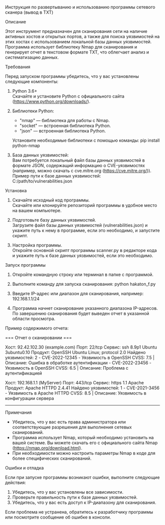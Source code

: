 Инструкция по развертыванию и использованию программы сетевого сканера (вывод в TXT)

Описание

Этот инструмент предназначен для сканирования сети на наличие активных хостов и открытых портов, а также для поиска уязвимостей на этих хостах с использованием локальной базы данных уязвимостей. Программа использует библиотеку Nmap для сканирования и генерирует отчет в текстовом формате TXT, что облегчает анализ и систематизацию данных.

Требования

Перед запуском программы убедитесь, что у вас установлены следующие компоненты:

1. Python 3.6+  
   Скачайте и установите Python с официального сайта (https://www.python.org/downloads/).

2. Библиотеки Python:  
   - "nmap" — библиотека для работы с Nmap.
   - "socket" — встроенная библиотека Python.
   - "json" — встроенная библиотека Python.

   Установите необходимые библиотеки с помощью команды:
      pip install python-nmap
   

3. База данных уязвимостей:  
   Вам потребуется локальный файл базы данных уязвимостей в формате JSON, содержащий информацию о CVE-уязвимостях (например, можно скачать с cve.mitre.org (https://cve.mitre.org/)). Пример пути к базе данных уязвимостей:
      C:/path/to/vulnerabilities.json
   

Установка

1. Скачайте исходный код программы.  
   Скачайте или клонируйте репозиторий программы в удобное место на вашем компьютере.

2. Подготовьте базу данных уязвимостей.  
   Загрузите файл базы данных уязвимостей (vulnerabilities.json) и укажите путь к нему в программе, если это необходимо, и запустите скрипт.

3. Настройка программы.  
   Откройте основной скрипт программы scanner.py в редакторе кода и укажите путь к базе данных уязвимостей, если это необходимо.

Запуск программы

1. Откройте командную строку или терминал в папке с программой.

2. Выполните команду для запуска сканирования:
      python hakaton_f.py
   

3. Введите IP-адрес или диапазон для сканирования, например:
      192.168.1.1/24
   

4. Программа начнет сканирование указанного диапазона IP-адресов. По завершению сканирования будет выведен отчет в указанной области просмотра.

Пример содержимого отчета:

=== Отчет о сканировании ===

Хост: 92.42.102.30 (example.com)
  Порт: 22/tcp
  Сервис: ssh 8.9p1 Ubuntu 3ubuntu0.10
  Продукт: OpenSSH Ubuntu Linux; protocol 2.0
  Найдено уязвимостей: 2
    - CVE-2022-12345 - Уязвимость в OpenSSH
      CVSS: 7.5 | Описание: Ошибка в обработке аутентификации
    - CVE-2022-23456 - Уязвимость в OpenSSH
      CVSS: 6.5 | Описание: Проблема с аутентификацией

Хост: 192.168.1.1 (MyServer)
  Порт: 443/tcp
  Сервис: https 1.1 Apache
  Продукт: Apache HTTPD 2.4.41
  Найдено уязвимостей: 1
    - CVE-2021-3456 - Уязвимость в Apache HTTPD
      CVSS: 8.5 | Описание: Уязвимость в конфигурации сервера

----------------------------------------


Примечания

- Убедитесь, что у вас есть права администратора или соответствующие разрешения для выполнения сетевых сканирований.
- Программа использует Nmap, который необходимо установить на вашей системе. Вы можете скачать его с официального сайта Nmap (https://nmap.org/download.html).
- При необходимости можно настроить параметры Nmap в коде для более специфических сканирований.

Ошибки и отладка

Если при запуске программы возникают ошибки, выполните следующие действия:

1. Убедитесь, что у вас установлены все зависимости.
2. Проверьте правильность пути к базе данных уязвимостей.
3. Убедитесь, что у вас есть доступ к IP-диапазону для сканирования.

Если проблема не устранена, обратитесь к разработчику программы или посмотрите сообщение об ошибке в консоли.
